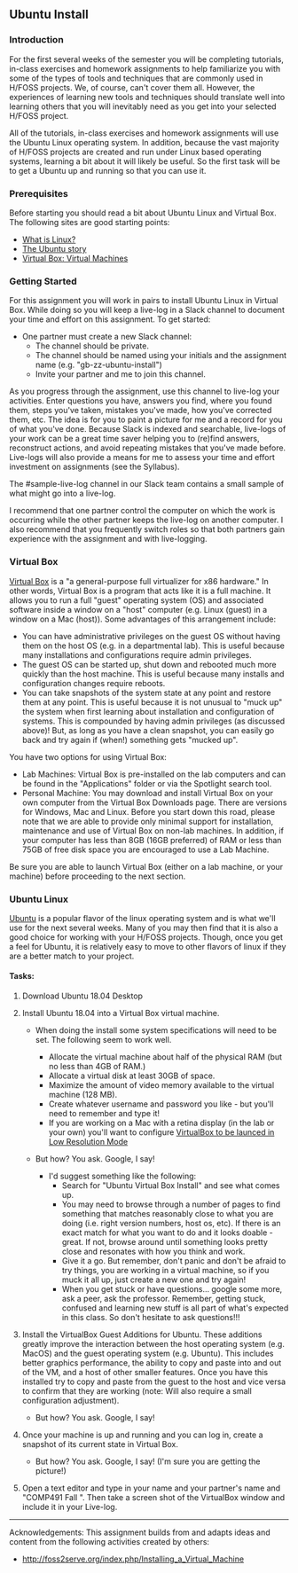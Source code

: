 ## Ubuntu Install

### Introduction
For the first several weeks of the semester you will be completing tutorials, in-class exercises and homework assignments to help familiarize you with some of the types of tools and techniques that are commonly used in H/FOSS projects. We, of course, can't cover them all. However, the experiences of learning new tools and techniques should translate well into learning others that you will inevitably need as you get into your selected H/FOSS project.

All of the tutorials, in-class exercises and homework assignments will use the Ubuntu Linux operating system. In addition, because the vast majority of H/FOSS projects are created and run under Linux based operating systems, learning a bit about it will likely be useful. So the first task will be to get a Ubuntu up and running so that you can use it.

### Prerequisites

Before starting you should read a bit about Ubuntu Linux and Virtual Box. The following sites are good starting points:

- [What is Linux?](https://opensource.com/resources/what-is-linux)
- [The Ubuntu story](https://opensource.com/resources/what-is-linux)
- [Virtual Box: Virtual Machines](https://opensource.com/resources/what-is-linux)

### Getting Started

For this assignment you will work in pairs to install Ubuntu Linux in Virtual Box. While doing so you will keep a live-log in a Slack channel to document your time and effort on this assignment. To get started:

- One partner must create a new Slack channel:
  - The channel should be private.
  - The channel should be named using your initials and the assignment name (e.g. "gb-zz-ubuntu-install")
  - Invite your partner and me to join this channel.

As you progress through the assignment, use this channel to live-log your activities. Enter questions you have, answers you find, where you found them, steps you've taken, mistakes you've made, how you've corrected them, etc. The idea is for you to paint a picture for me and a record for you of what you've done. Because Slack is indexed and searchable, live-logs of your work can be a great time saver helping you to (re)find answers, reconstruct actions, and avoid repeating mistakes that you've made before. Live-logs will also provide a means for me to assess your time and effort investment on assignments (see the Syllabus).

The #sample-live-log channel in our Slack team contains a small sample of what might go into a live-log.

I recommend that one partner control the computer on which the work is occurring while the other partner keeps the live-log on another computer. I also recommend that you frequently switch roles so that both partners gain experience with the assignment and with live-logging.

### Virtual Box

[Virtual Box](https://www.virtualbox.org/wiki/VirtualBox) is a "a general-purpose full virtualizer for x86 hardware." In other words, Virtual Box is a program that acts like it is a full machine. It allows you to run a full "guest" operating system (OS) and associated software inside a window on a "host" computer (e.g. Linux (guest) in a window on a Mac (host)). Some advantages of this arrangement include:

- You can have administrative privileges on the guest OS without having them on the host OS (e.g. in a departmental lab). This is useful because many installations and configurations require admin privileges.
- The guest OS can be started up, shut down and rebooted much more quickly than the host machine. This is useful because many installs and configuration changes require reboots.
- You can take snapshots of the system state at any point and restore them at any point. This is useful because it is not unusual to "muck up" the system when first learning about installation and configuration of systems. This is compounded by having admin privileges (as discussed above)! But, as long as you have a clean snapshot, you can easily go back and try again if (when!) something gets "mucked up".

You have two options for using Virtual Box:

- Lab Machines: Virtual Box is pre-installed on the lab computers and can be found in the "Applications" folder or via the Spotlight search tool.
- Personal Machine: You may download and install Virtual Box on your own computer from the Virtual Box Downloads page. There are versions for Windows, Mac and Linux. Before you start down this road, please note that we are able to provide only minimal support for installation, maintenance and use of Virtual Box on non-lab machines.  In addition, if your computer has less than 8GB (16GB preferred) of RAM or less than 75GB of free disk space you are encouraged to use a Lab Machine.

Be sure you are able to launch Virtual Box (either on a lab machine, or your machine) before proceeding to the next section.

### Ubuntu Linux

[Ubuntu](http://www.ubuntu.com/) is a popular flavor of the linux operating system and is what we'll use for the next several weeks. Many of you may then find that it is also a good choice for working with your H/FOSS projects. Though, once you get a feel for Ubuntu, it is relatively easy to move to other flavors of linux if they are a better match to your project.

#### Tasks:

1. Download Ubuntu 18.04 Desktop
2. Install Ubuntu 18.04 into a Virtual Box virtual machine.
   - When doing the install some system specifications will need to be set. The following seem to work well.
     - Allocate the virtual machine about half of the physical RAM (but no less than 4GB of RAM.)
     - Allocate a virtual disk at least 30GB of space.
     - Maximize the amount of video memory available to the virtual machine (128 MB).
     - Create whatever username and password you like - but you'll need to remember and type it!
     - If you are working on a Mac with a retina display (in the lab or your own) you'll want to configure [VirtualBox to be launced in Low Resolution Mode](https://forums.virtualbox.org/viewtopic.php?f=8&t=90446&start=75#p470879)

   - But how? You ask. Google, I say!
     - I'd suggest something like the following:
       - Search for "Ubuntu Virtual Box Install" and see what comes up.
       - You may need to browse through a number of pages to find something that matches reasonably close to what you are doing (i.e. right version numbers, host os, etc). If there is an exact match for what you want to do and it looks doable - great. If not, browse around until something looks pretty close and resonates with how you think and work.
       - Give it a go. But remember, don't panic and don't be afraid to try things, you are working in a virtual machine, so if you muck it all up, just create a new one and try again!
       - When you get stuck or have questions... google some more, ask a peer, ask the professor. Remember, getting stuck, confused and learning new stuff is all part of what's expected in this class. So don't hesitate to ask questions!!!

3. Install the VirtualBox Guest Additions for Ubuntu. These additions greatly improve the interaction between the host operating system (e.g. MacOS) and the guest operating system (e.g. Ubuntu). This includes better graphics performance, the ability to copy and paste into and out of the VM, and a host of other smaller features. Once you have this installed try to copy and paste from the guest to the host and vice versa to confirm that they are working (note: Will also require a small configuration adjustment).
   - But how? You ask. Google, I say!
4. Once your machine is up and running and you can log in, create a snapshot of its current state in Virtual Box.
   - But how? You ask. Google, I say! (I'm sure you are getting the picture!)
5. Open a text editor and type in your name and your partner's name and "COMP491 Fall <YEAR>". Then take a screen shot of the VirtualBox window and include it in your Live-log.

---

Acknowledgements: This assignment builds from and adapts ideas and content from the following activities created by others:
- http://foss2serve.org/index.php/Installing_a_Virtual_Machine
